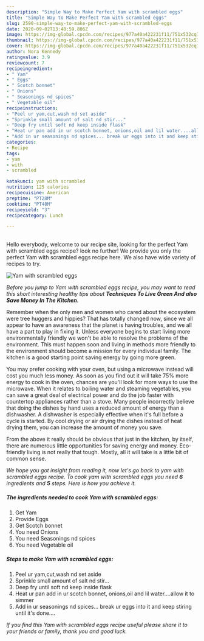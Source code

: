 ```yaml
---
description: "Simple Way to Make Perfect Yam with scrambled eggs"
title: "Simple Way to Make Perfect Yam with scrambled eggs"
slug: 2590-simple-way-to-make-perfect-yam-with-scrambled-eggs
date: 2020-09-02T13:48:59.806Z
image: https://img-global.cpcdn.com/recipes/977a40a422231f11/751x532cq70/yam-with-scrambled-eggs-recipe-main-photo.jpg
thumbnail: https://img-global.cpcdn.com/recipes/977a40a422231f11/751x532cq70/yam-with-scrambled-eggs-recipe-main-photo.jpg
cover: https://img-global.cpcdn.com/recipes/977a40a422231f11/751x532cq70/yam-with-scrambled-eggs-recipe-main-photo.jpg
author: Nora Kennedy
ratingvalue: 3.9
reviewcount: 7
recipeingredient:
- " Yam"
- " Eggs"
- " Scotch bonnet"
- " Onions"
- " Seasonings nd spices"
- " Vegetable oil"
recipeinstructions:
- "Peel ur yam,cut,wash nd set aside"
- "Sprinkle small amount of salt nd stir..."
- "Deep fry until soft nd keep inside flask"
- "Heat ur pan add in ur scotch bonnet, onions,oil and lil water....allow it to simmer"
- "Add in ur seasonings nd spices... break ur eggs into it and keep stiring until it&#39;s done...."
categories:
- Recipe
tags:
- yam
- with
- scrambled

katakunci: yam with scrambled 
nutrition: 125 calories
recipecuisine: American
preptime: "PT28M"
cooktime: "PT48M"
recipeyield: "3"
recipecategory: Lunch

---
```

<br>
Hello everybody, welcome to our recipe site, looking for the perfect Yam with scrambled eggs recipe? look no further! We provide you only the perfect Yam with scrambled eggs recipe here. We also have wide variety of recipes to try.
<br>


![Yam with scrambled eggs](https://img-global.cpcdn.com/recipes/977a40a422231f11/751x532cq70/yam-with-scrambled-eggs-recipe-main-photo.jpg)

<i>Before you jump to Yam with scrambled eggs recipe, you may want to read this short interesting healthy tips about 
<strong>Techniques To Live Green And also Save Money In The Kitchen</strong>.</i>
</br>

Remember when the only men and women who cared about the ecosystem were tree huggers and hippies? That has totally changed now, since we all appear to have an awareness that the planet is having troubles, and we all have a part to play in fixing it. Unless everyone begins to start living more environmentally friendly we won't be able to resolve the problems of the environment. This must happen soon and living in methods more friendly to the environment should become a mission for every individual family. The kitchen is a good starting point saving energy by going more green.

You may prefer cooking with your oven, but using a microwave instead will cost you much less money. As soon as you find out it will take 75% more energy to cook in the oven, chances are you'll look for more ways to use the microwave. When it relates to boiling water and steaming vegetables, you can save a great deal of electrical power and do the job faster with countertop appliances rather than a stove. Many people incorrectly believe that doing the dishes by hand uses a reduced amount of energy than a dishwasher. A dishwasher is especially effective when it's full before a cycle is started. By cool drying or air drying the dishes instead of heat drying them, you can increase the amount of money you save.

From the above it really should be obvious that just in the kitchen, by itself, there are numerous little opportunities for saving energy and money. Eco-friendly living is not really that tough. Mostly, all it will take is a little bit of common sense.


<i>We hope you got insight from reading it, now let's go back to yam with scrambled eggs recipe. To cook yam with scrambled eggs you need <strong>6</strong> ingredients and <strong>5</strong> steps. Here is how you achieve it.
</i>

##### The ingredients needed to cook Yam with scrambled eggs:

1. Get  Yam
1. Provide  Eggs
1. Get  Scotch bonnet
1. You need  Onions
1. You need  Seasonings nd spices
1. You need  Vegetable oil


##### Steps to make Yam with scrambled eggs:

1. Peel ur yam,cut,wash nd set aside
1. Sprinkle small amount of salt nd stir...
1. Deep fry until soft nd keep inside flask
1. Heat ur pan add in ur scotch bonnet, onions,oil and lil water....allow it to simmer
1. Add in ur seasonings nd spices... break ur eggs into it and keep stiring until it&#39;s done....


<i>If you find this Yam with scrambled eggs recipe useful please share it to your friends or family, thank you and good luck.</i>
